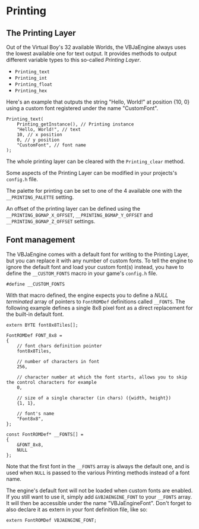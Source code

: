 Printing
========

The Printing Layer
------------------

Out of the Virtual Boy's 32 available Worlds, the VBJaEngine always uses the lowest available one for text 
output. It provides methods to output different variable types to this so-called *Printing Layer*.

- `Printing_text`
- `Printing_int`
- `Printing_float`
- `Printing_hex`

Here's an example that outputs the string "Hello, World!" at position {10, 0} using a custom font
registered under the name "CustomFont".

    Printing_text(
        Printing_getInstance(), // Printing instance
        "Hello, World!", // text
        10, // x position
        0, // y position
        "CustomFont", // font name
    );

The whole printing layer can be cleared with the `Printing_clear` method.

Some aspects of the Printing Layer can be modified in your projects's `config.h` file.

The palette for printing can be set to one of the 4 available one with the
`__PRINTING_PALETTE` setting.

An offset of the printing layer can be defined using the
`__PRINTING_BGMAP_X_OFFSET`, `__PRINTING_BGMAP_Y_OFFSET` and
`__PRINTING_BGMAP_Z_OFFSET` settings.


Font management
---------------

The VBJaEngine comes with a default font for writing to the Printing Layer, but you can replace it with any number of custom fonts. To tell the engine to ignore the default font and load your custom font(s) instead, you have to define the `__CUSTOM_FONTS` macro in your game's `config.h` file.

    #define __CUSTOM_FONTS

With that macro defined, the engine expects you to define a *NULL terminated* array of pointers to `FontROMDef` definitions called `__FONTS`. The following example defines a single 8x8 pixel font as a direct replacement for the built-in default font.

    extern BYTE font8x8Tiles[];
    
    FontROMDef FONT_8x8 =
    {
        // font chars definition pointer
        font8x8Tiles,
        
        // number of characters in font
        256,
        
        // character number at which the font starts, allows you to skip the control characters for example
        0,
        
        // size of a single character (in chars) ({width, height})
        {1, 1},
        
        // font's name
        "Font8x8",
    };
    
    const FontROMDef* __FONTS[] =
    {
        &FONT_8x8,
        NULL
    };

Note that the first font in the `__FONTS` array is always the default one, and is used when `NULL` is passed to the various Printing methods instead of a font name.

The engine's default font will not be loaded when custom fonts are enabled. If you still want to use it, simply add `&VBJAENGINE_FONT` to your `__FONTS` array. It will then be accessible under the name "VBJaEngineFont". Don't forget to also declare it as extern in your font definition file, like so:

    extern FontROMDef VBJAENGINE_FONT;
